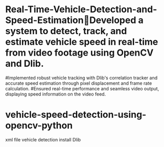 # Real-Time-Vehicle-Detection-and-Speed-EstimationDeveloped a system to detect, track, and estimate vehicle speed in real-time from video footage using OpenCV and Dlib.
#Implemented robust vehicle tracking with Dlib's correlation tracker and accurate speed estimation through pixel displacement and frame rate calculation.
#Ensured real-time performance and seamless video output, displaying speed information on the video feed.
# vehicle-speed-detection-using-opencv-python
xml file vehicle detection 
install Dlib 
